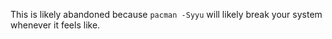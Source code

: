 This is likely abandoned because ```pacman -Syyu``` will likely break your system whenever it feels like.
